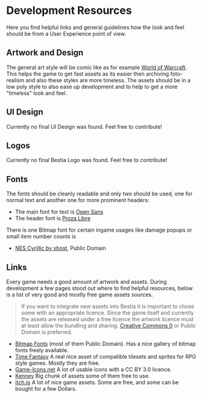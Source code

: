 # Development Resources

Here you find helpful links and general guidelines how the look and feel should be from a User Experience point of view.

## Artwork and Design

The general art style will be comic like as for example [World of Warcraft](https://worldofwarcraft.com). This helps the game to get fast assets as its easier then archiving foto-realism and also these styles are more timeless. The assets should be in a low poly style to also ease up development and to help to get a more "timeless" look and feel.

## UI Design

Currently no final UI Design was found. Feel free to contribute!

## Logos

Currently no final Bestia Logo was found. Feel free to contribute!

## Fonts

The fonts should be cleanly readable and only two should be used, one for normal text and another one for more prominent headers:

* The main font for text is [Open Sans](https://fonts.google.com/specimen/Open+Sans)
* The header font is [Proza Libre](https://fonts.google.com/specimen/Proza+Libre)

There is one Bitmap font for certain ingame usages like damage popups or small item number counts is

* [NES Cyrillic by xbost](http://www.pentacom.jp/pentacom/bitfontmaker2/gallery/?id=234), Public Domain

## Links

Every game needs a good amount of artwork and assets. During development a few pages stood out where to find helpful resources, below is a list of very good and mostly free game assets sources.

> If you want to integrate new assets into Bestia it is important to chose some with an appropriate licence. Since the game itself and currently the assets are released under a free licence the artwork licence must at least allow the bundling and sharing. [Creative Commons 0](https://creativecommons.org/publicdomain/zero/1.0/deed.de) or Public Domain is preferred.

* [Bitmap Fonts](http://www.pentacom.jp/pentacom/bitfontmaker2/) (most of them Public Domain). Has a nice gallery of bitmap fonts freely available.
* [Time Fantasy](http://www.timefantasy.net/) A real nice asset of compatible tilesets and sprites for RPG style games. Mostly they are free.
* [Game-Icons.net](https://game-icons.net/) A lot of usable icons with a CC BY 3.0 licence.
* [Kenney](http://kenney.nl/assets) Big chunk of assets some of them free to use.
* [itch.io](https://itch.io/game-assets) A lot of nice game assets. Some are free, and some can be bought for a few Dollars.
